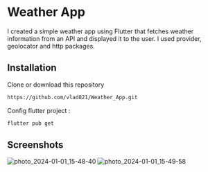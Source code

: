 
# Weather App

I created a simple weather app using Flutter that fetches weather information from an API and displayed it to the user. I used provider, geolocator and http packages.


## Installation

Clone or download this repository

```bash
https://github.com/vlad821/Weather_App.git
```
Config flutter project :

```bash
flutter pub get
```    
## Screenshots
![photo_2024-01-01_15-48-40](https://github.com/vlad821/Weather_App/assets/115928876/b003c2f5-b5fd-4038-9f8d-ba94faf7d60d)
![photo_2024-01-01_15-49-58](https://github.com/vlad821/Weather_App/assets/115928876/964849ae-6dca-4af7-9224-2b0856a2bb18)
